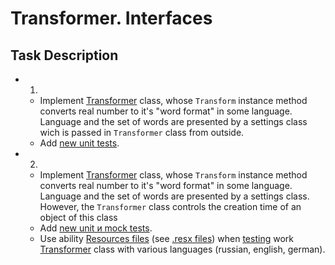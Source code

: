 # Transformer. Interfaces

## Task Description

- 1.
    - Implement [Transformer](/TransformerDictionaryAggregarion/Transformer.cs#L6[](url)) class, whose `Transform` instance method converts real number to it's "word format" in some language. Language and the set of words are presented by a settings class wich is passed in `Transformer` class from outside.
    - Add [new unit tests](/Transformer.Tests/TransformerAggregationTests.cs).
- 2.
    - Implement [Transformer](/TransformerDictionaryComposition/Transformer.cs#L5) class, whose `Transform` instance method converts real number to it's "word format" in some language. Language and the set of words are presented by a settings class. However, the `Transformer` class controls the creation time of an object of this class
    - Add [new unit и mock tests](/Transformer.Tests/TransformerCompositionTests.cs).
    - Use ability [Resources files](/ResourcesDictionaryProvider/Resources) (see [.resx files](https://docs.microsoft.com/en-us/dotnet/core/extensions/work-with-resx-files-programmatically)) when [testing](/Transformer.Tests/TransformerCompositionTests.cs) work [Transformer](/TransformerDictionaryComposition/Transformer.cs#L5) class with various languages (russian, english, german). 

